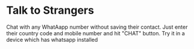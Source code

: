 # Talk to Strangers
Chat with any WhatAapp number without saving their contact.
Just enter their country code and mobile number and hit "CHAT" button.
Try it in a device which has whatsapp installed
